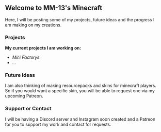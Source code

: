 ## Welcome to MM-13's Minecraft

Here, I will be posting some of my projects, future ideas and the progress I am making on my creations.

### Projects


**My current projects I am working on:**

- _Mini Factorys_
- _..._


### Future Ideas

I am also thinking of making resourcepacks and skins for minecraft players. So if you would want a specific skin, you will be able to request one via my upcoming Patreon.

### Support or Contact

I will be having a Discord server and Instagram soon created and a Patreon for you to support my work and contact for requests.
